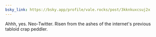 ```yaml
---
bsky_link: https://bsky.app/profile/vale.rocks/post/3kknkuxcsuj2x
---
```


Ahhh, yes. Neo-Twitter. Risen from the ashes of the internet's previous tabloid crap peddler.
